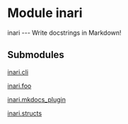 # Module inari

inari --- Write docstrings in Markdown!

## Submodules

[inari.cli](cli)

[inari.foo](foo)

[inari.mkdocs_plugin](mkdocs_plugin)

[inari.structs](structs)
